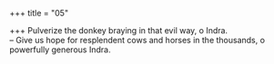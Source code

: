 +++
title = "05"

+++
Pulverize the donkey braying in that evil way, o Indra.  
– Give us hope for resplendent cows and horses in the thousands, o  powerfully generous Indra.  